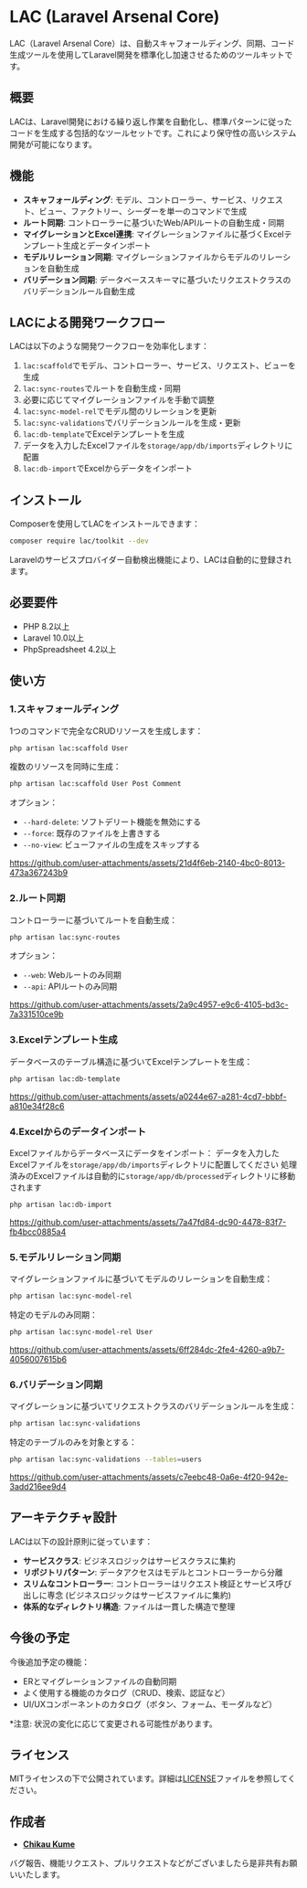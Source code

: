 # LAC (Laravel Arsenal Core)

LAC（Laravel Arsenal Core）は、自動スキャフォールディング、同期、コード生成ツールを使用してLaravel開発を標準化し加速させるためのツールキットです。

## 概要

LACは、Laravel開発における繰り返し作業を自動化し、標準パターンに従ったコードを生成する包括的なツールセットです。これにより保守性の高いシステム開発が可能になります。

## 機能

- **スキャフォールディング**: モデル、コントローラー、サービス、リクエスト、ビュー、ファクトリー、シーダーを単一のコマンドで生成
- **ルート同期**: コントローラーに基づいたWeb/APIルートの自動生成・同期
- **マイグレーションとExcel連携**: マイグレーションファイルに基づくExcelテンプレート生成とデータインポート
- **モデルリレーション同期**: マイグレーションファイルからモデルのリレーションを自動生成
- **バリデーション同期**: データベーススキーマに基づいたリクエストクラスのバリデーションルール自動生成

## LACによる開発ワークフロー

LACは以下のような開発ワークフローを効率化します：

1. `lac:scaffold`でモデル、コントローラー、サービス、リクエスト、ビューを生成
2. `lac:sync-routes`でルートを自動生成・同期
3. 必要に応じてマイグレーションファイルを手動で調整
4. `lac:sync-model-rel`でモデル間のリレーションを更新
5. `lac:sync-validations`でバリデーションルールを生成・更新
6. `lac:db-template`でExcelテンプレートを生成
7. データを入力したExcelファイルを`storage/app/db/imports`ディレクトリに配置
8. `lac:db-import`でExcelからデータをインポート

## インストール

Composerを使用してLACをインストールできます：

```bash
composer require lac/toolkit --dev
```

Laravelのサービスプロバイダー自動検出機能により、LACは自動的に登録されます。

## 必要要件

- PHP 8.2以上
- Laravel 10.0以上
- PhpSpreadsheet 4.2以上

## 使い方

### 1.スキャフォールディング

1つのコマンドで完全なCRUDリソースを生成します：

```bash
php artisan lac:scaffold User
```

複数のリソースを同時に生成：

```bash
php artisan lac:scaffold User Post Comment
```

オプション：
- `--hard-delete`: ソフトデリート機能を無効にする
- `--force`: 既存のファイルを上書きする
- `--no-view`: ビューファイルの生成をスキップする

https://github.com/user-attachments/assets/21d4f6eb-2140-4bc0-8013-473a367243b9


### 2.ルート同期

コントローラーに基づいてルートを自動生成：

```bash
php artisan lac:sync-routes
```

オプション：
- `--web`: Webルートのみ同期
- `--api`: APIルートのみ同期
  
https://github.com/user-attachments/assets/2a9c4957-e9c6-4105-bd3c-7a331510ce9b


### 3.Excelテンプレート生成

データベースのテーブル構造に基づいてExcelテンプレートを生成：

```bash
php artisan lac:db-template
```

https://github.com/user-attachments/assets/a0244e67-a281-4cd7-bbbf-a810e34f28c6


### 4.Excelからのデータインポート

Excelファイルからデータベースにデータをインポート：
データを入力したExcelファイルを`storage/app/db/imports`ディレクトリに配置してください
処理済みのExcelファイルは自動的に`storage/app/db/processed`ディレクトリに移動されます

```bash
php artisan lac:db-import
```

https://github.com/user-attachments/assets/7a47fd84-dc90-4478-83f7-fb4bcc0885a4


### 5.モデルリレーション同期

マイグレーションファイルに基づいてモデルのリレーションを自動生成：

```bash
php artisan lac:sync-model-rel
```

特定のモデルのみ同期：

```bash
php artisan lac:sync-model-rel User
```

https://github.com/user-attachments/assets/6ff284dc-2fe4-4260-a9b7-4056007615b6


### 6.バリデーション同期

マイグレーションに基づいてリクエストクラスのバリデーションルールを生成：

```bash
php artisan lac:sync-validations
```

特定のテーブルのみを対象とする：

```bash
php artisan lac:sync-validations --tables=users
```

https://github.com/user-attachments/assets/c7eebc48-0a6e-4f20-942e-3add216ee9d4


## アーキテクチャ設計

LACは以下の設計原則に従っています：

- **サービスクラス**: ビジネスロジックはサービスクラスに集約
- **リポジトリパターン**: データアクセスはモデルとコントローラーから分離
- **スリムなコントローラー**: コントローラーはリクエスト検証とサービス呼び出しに専念 (ビジネスロジックはサービスファイルに集約)
- **体系的なディレクトリ構造**: ファイルは一貫した構造で整理

## 今後の予定

今後追加予定の機能：

- ERとマイグレーションファイルの自動同期
- よく使用する機能のカタログ（CRUD、検索、認証など）
- UI/UXコンポーネントのカタログ（ボタン、フォーム、モーダルなど）

*注意: 状況の変化に応じて変更される可能性があります。

## ライセンス

MITライセンスの下で公開されています。詳細は[LICENSE](https://github.com/ChikauKume/laravel-arsenal-core?tab=MIT-1-ov-file)ファイルを参照してください。

## 作成者

- **[Chikau Kume](https://github.com/ChikauKume)**
 
バグ報告、機能リクエスト、プルリクエストなどがございましたら是非共有お願いいたします。
